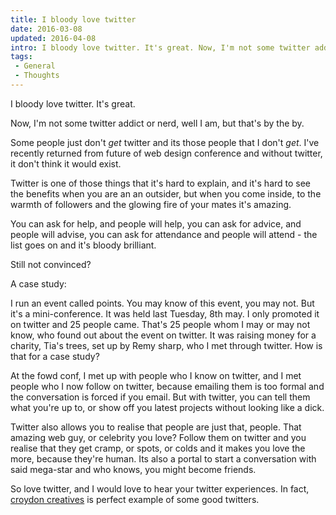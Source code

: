 ```yaml
---
title: I bloody love twitter
date: 2016-03-08
updated: 2016-04-08
intro: I bloody love twitter. It's great. Now, I'm not some twitter addict or nerd, well I am, but that's by the by. Some people just don't get twitter and its ...
tags:
 - General
 - Thoughts
---
```


<p>I bloody love twitter. It's great.</p>

<p>Now, I'm not some twitter addict or nerd, well I am, but that's by the by.</p>



<p>Some people just don't <em>get</em> twitter and its those people that I don't <em>get</em>. I've recently returned from future of web design conference and without twitter, it don't think it would exist.</p>



<p>Twitter is one of those things that it's hard to explain, and it's hard to see the benefits when you are an an outsider, but when you come inside, to the warmth of followers and the glowing fire of your mates it's amazing.</p>



<p>You can ask for help, and people will help, you can ask for advice, and people will advise, you can ask for attendance and people will attend - the list goes on and it's bloody brilliant.</p>



<p>Still not convinced?</p>



<p>A case study:</p>



<p>I run an event called points. You may know of this event, you may not. But it's a mini-conference. It was held last Tuesday, 8th may. I only promoted it on twitter and 25 people came. That's 25 people whom I may or may not know, who found out about the event on twitter. It was raising money for a charity, Tia's trees, set up by Remy sharp, who I met through twitter. How is that for a case study?</p>



<p>At the fowd conf, I met up with people who I know on twitter, and I met people who I now follow on twitter, because emailing them is too formal and the conversation is forced if you email. But with twitter, you can tell them what you're up to, or show off you latest projects without looking like a dick.</p>



<p>Twitter also allows you to realise that people are just that, people. That amazing web guy, or celebrity you love? Follow them on twitter and you realise that they get cramp, or spots, or colds and it makes you love the more, because they're human. Its also a portal to start a conversation with said mega-star and who knows, you might become friends.</p>



<p>So love twitter, and I would love to hear your twitter experiences. In fact, <a href="http://www.croydoncreativ.es/">croydon creatives</a> is perfect example of some good twitters.</p>